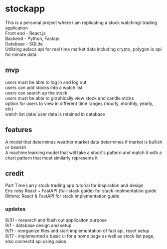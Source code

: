 # stockapp
This is a personal project where i am replicating a stock watching/ trading application <br>
Front end - React.js<br>
Backend - Python, Fastapi <br>
Database - SQLite <br>
Utilizing aplaca api for real time market data including crypto, polygon.io api for minute data <br>
## mvp
users must be able to log in and log out <br>
users can add stocks into a watch list<br>
users can search up the stock<br>
users must be able to graphically view stock and candle sticks <br>
option for users to view in different time ranges (hourly, monthly, yearly, etc)<br>
watch list data/ user data is retained in database <br>
## features
A model that determines weather market data determines if market is bullish or bearish <br>
A machine learning model that will take a stock's pattern and match it with a chart pattern that most similarly represents it <br>
## credit
Part Time Larry stock trading app tutorial for inspiration and design<br>
Eric roby React + FastAPI (full-stack guide) for stack implmentation guide<br>
Rithmic React & FastAPI for stack implementation guide<br>
### updates
8/31 - research and flush out applicaiton purpose <br>
9/1 - database design and setup <br>
9/11 - reorganize files and start implementation of fast api, react setup<br>
9/17 - implemented a basic ui for a home page as well as stock list page, also connectd api using axios<br>
